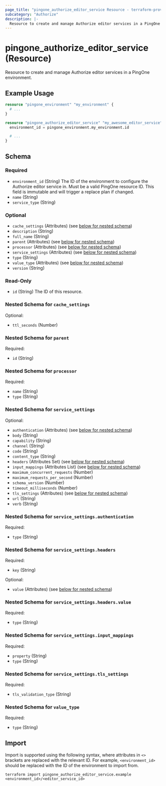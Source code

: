 ```yaml
---
page_title: "pingone_authorize_editor_service Resource - terraform-provider-pingone"
subcategory: "Authorize"
description: |-
  Resource to create and manage Authorize editor services in a PingOne environment.
---
```


# pingone_authorize_editor_service (Resource)

Resource to create and manage Authorize editor services in a PingOne environment.

## Example Usage

```terraform
resource "pingone_environment" "my_environment" {
  # ...
}

resource "pingone_authorize_editor_service" "my_awesome_editor_service" {
  environment_id = pingone_environment.my_environment.id

  # ...
}
```

<!-- schema generated by tfplugindocs -->
## Schema

### Required

- `environment_id` (String) The ID of the environment to configure the Authorize editor service in.  Must be a valid PingOne resource ID.  This field is immutable and will trigger a replace plan if changed.
- `name` (String)
- `service_type` (String)

### Optional

- `cache_settings` (Attributes) (see [below for nested schema](#nestedatt--cache_settings))
- `description` (String)
- `full_name` (String)
- `parent` (Attributes) (see [below for nested schema](#nestedatt--parent))
- `processor` (Attributes) (see [below for nested schema](#nestedatt--processor))
- `service_settings` (Attributes) (see [below for nested schema](#nestedatt--service_settings))
- `type` (String)
- `value_type` (Attributes) (see [below for nested schema](#nestedatt--value_type))
- `version` (String)

### Read-Only

- `id` (String) The ID of this resource.

<a id="nestedatt--cache_settings"></a>
### Nested Schema for `cache_settings`

Optional:

- `ttl_seconds` (Number)


<a id="nestedatt--parent"></a>
### Nested Schema for `parent`

Required:

- `id` (String)


<a id="nestedatt--processor"></a>
### Nested Schema for `processor`

Required:

- `name` (String)
- `type` (String)


<a id="nestedatt--service_settings"></a>
### Nested Schema for `service_settings`

Optional:

- `authentication` (Attributes) (see [below for nested schema](#nestedatt--service_settings--authentication))
- `body` (String)
- `capability` (String)
- `channel` (String)
- `code` (String)
- `content_type` (String)
- `headers` (Attributes Set) (see [below for nested schema](#nestedatt--service_settings--headers))
- `input_mappings` (Attributes List) (see [below for nested schema](#nestedatt--service_settings--input_mappings))
- `maximum_concurrent_requests` (Number)
- `maximum_requests_per_second` (Number)
- `schema_version` (Number)
- `timeout_milliseconds` (Number)
- `tls_settings` (Attributes) (see [below for nested schema](#nestedatt--service_settings--tls_settings))
- `url` (String)
- `verb` (String)

<a id="nestedatt--service_settings--authentication"></a>
### Nested Schema for `service_settings.authentication`

Required:

- `type` (String)


<a id="nestedatt--service_settings--headers"></a>
### Nested Schema for `service_settings.headers`

Required:

- `key` (String)

Optional:

- `value` (Attributes) (see [below for nested schema](#nestedatt--service_settings--headers--value))

<a id="nestedatt--service_settings--headers--value"></a>
### Nested Schema for `service_settings.headers.value`

Required:

- `type` (String)



<a id="nestedatt--service_settings--input_mappings"></a>
### Nested Schema for `service_settings.input_mappings`

Required:

- `property` (String)
- `type` (String)


<a id="nestedatt--service_settings--tls_settings"></a>
### Nested Schema for `service_settings.tls_settings`

Required:

- `tls_validation_type` (String)



<a id="nestedatt--value_type"></a>
### Nested Schema for `value_type`

Required:

- `type` (String)

## Import

Import is supported using the following syntax, where attributes in `<>` brackets are replaced with the relevant ID.  For example, `<environment_id>` should be replaced with the ID of the environment to import from.

```shell
terraform import pingone_authorize_editor_service.example <environment_id>/<editor_service_id>
```
